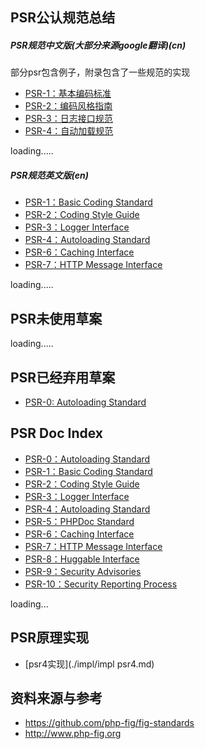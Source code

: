 ## PSR公认规范总结

##### PSR规范中文版(大部分来源google翻译)(cn)
部分psr包含例子，附录包含了一些规范的实现

- [PSR-1：基本编码标准](./psr-1/README.md)
- [PSR-2：编码风格指南](./psr-2/README.md)
- [PSR-3：日志接口规范](./psr-3/README.md)
- [PSR-4：自动加载规范](./psr-4/README.md)


loading.....

##### PSR规范英文版(en)

- [PSR-1：Basic Coding Standard](http://www.php-fig.org/psr/psr-1/)
- [PSR-2：Coding Style Guide](http://www.php-fig.org/psr/psr-2/)
- [PSR-3：Logger Interface](http://www.php-fig.org/psr/psr-3/)
- [PSR-4：Autoloading Standard](http://www.php-fig.org/psr/psr-4/)
- [PSR-6：Caching Interface](http://www.php-fig.org/psr/psr-6/)
- [PSR-7：HTTP Message Interface](http://www.php-fig.org/psr/psr-7/)

loading.....

## PSR未使用草案

loading.....


## PSR已经弃用草案

- [PSR-0: Autoloading Standard](http://www.php-fig.org/psr/psr-0/)


## PSR Doc Index

- [PSR-0：Autoloading Standard](http://www.php-fig.org/psr/psr-0/)
- [PSR-1：Basic Coding Standard](http://www.php-fig.org/psr/psr-1/)
- [PSR-2：Coding Style Guide](http://www.php-fig.org/psr/psr-2/)
- [PSR-3：Logger Interface](http://www.php-fig.org/psr/psr-3/)
- [PSR-4：Autoloading Standard](http://www.php-fig.org/psr/psr-4/)
- [PSR-5：PHPDoc Standard](http://www.php-fig.org/psr/psr-5/)
- [PSR-6：Caching Interface](http://www.php-fig.org/psr/psr-6/)
- [PSR-7：HTTP Message Interface](http://www.php-fig.org/psr/psr-7/)
- [PSR-8：Huggable Interface](http://www.php-fig.org/psr/psr-8/)
- [PSR-9：Security Advisories](http://www.php-fig.org/psr/psr-9/)
- [PSR-10：Security Reporting Process](http://www.php-fig.org/psr/psr-10/)

loading...


## PSR原理实现

- [psr4实现](./impl/impl psr4.md)




## 资料来源与参考
- https://github.com/php-fig/fig-standards
- http://www.php-fig.org